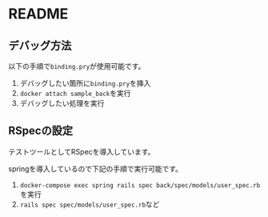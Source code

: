 # README

## デバッグ方法

以下の手順で`binding.pry`が使用可能です。

1. デバッグしたい箇所に`binding.pry`を挿入
2. `docker attach sample_back`を実行
3. デバッグしたい処理を実行


## RSpecの設定

テストツールとしてRSpecを導入しています。

springを導入しているので下記の手順で実行可能です。

1. `docker-compose exec spring rails spec back/spec/models/user_spec.rb`を実行
2. `rails spec spec/models/user_spec.rb`など
